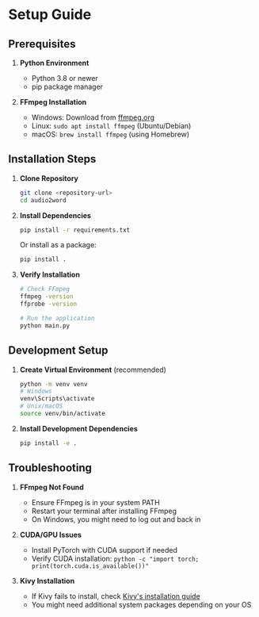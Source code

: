 # **Setup Guide**

## **Prerequisites**

1. **Python Environment**
   * Python 3.8 or newer
   * pip package manager

2. **FFmpeg Installation**
   * Windows: Download from [ffmpeg.org](https://ffmpeg.org/download.html)
   * Linux: `sudo apt install ffmpeg` (Ubuntu/Debian)
   * macOS: `brew install ffmpeg` (using Homebrew)

## **Installation Steps**

1. **Clone Repository**
   ```bash
   git clone <repository-url>
   cd audio2word
   ```

2. **Install Dependencies**
   ```bash
   pip install -r requirements.txt
   ```
   Or install as a package:
   ```bash
   pip install .
   ```

3. **Verify Installation**
   ```bash
   # Check FFmpeg
   ffmpeg -version
   ffprobe -version
   
   # Run the application
   python main.py
   ```

## **Development Setup**

1. **Create Virtual Environment** (recommended)
   ```bash
   python -m venv venv
   # Windows
   venv\Scripts\activate
   # Unix/macOS
   source venv/bin/activate
   ```

2. **Install Development Dependencies**
   ```bash
   pip install -e .
   ```

## **Troubleshooting**

1. **FFmpeg Not Found**
   * Ensure FFmpeg is in your system PATH
   * Restart your terminal after installing FFmpeg
   * On Windows, you might need to log out and back in

2. **CUDA/GPU Issues**
   * Install PyTorch with CUDA support if needed
   * Verify CUDA installation: `python -c "import torch; print(torch.cuda.is_available())"`

3. **Kivy Installation**
   * If Kivy fails to install, check [Kivy's installation guide](https://kivy.org/doc/stable/installation/installation.html)
   * You might need additional system packages depending on your OS
